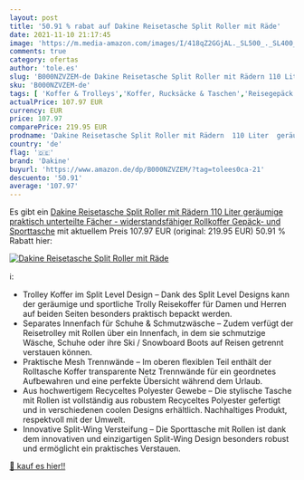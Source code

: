 ```yaml
---
layout: post
title: '50.91 % rabat auf Dakine Reisetasche Split Roller mit Räde'
date: 2021-11-10 21:17:45
image: 'https://m.media-amazon.com/images/I/418qZ2GGjAL._SL500_._SL400_.jpg'
comments: true
category: ofertas
author: 'tole.es'
slug: 'B000NZVZEM-de Dakine Reisetasche Split Roller mit Rädern 110 Liter...'
sku: 'B000NZVZEM-de'
tags: [ 'Koffer & Trolleys','Koffer, Rucksäcke & Taschen','Reisegepäck','dakine', ]
actualPrice: 107.97 EUR
currency: EUR
price: 107.97
comparePrice: 219.95 EUR
prodname: 'Dakine Reisetasche Split Roller mit Rädern  110 Liter  geräumige  praktisch unterteilte Fächer - widerstandsfähiger Rollkoffer  Gepäck- und Sporttasche'
country: 'de'
flag: '🇩🇪'
brand: 'Dakine'
buyurl: 'https://www.amazon.de/dp/B000NZVZEM/?tag=tolees0ca-21'
descuento: '50.91'
average: '107.97'
---
```


Es gibt ein [Dakine Reisetasche Split Roller mit Rädern  110 Liter  geräumige  praktisch unterteilte Fächer - widerstandsfähiger Rollkoffer  Gepäck- und Sporttasche](https://www.amazon.de/dp/B000NZVZEM/?tag=tolees0ca-21) mit aktuellem Preis 107.97 EUR (original: 219.95 EUR) 50.91 % Rabatt hier:

[![Dakine Reisetasche Split Roller mit Räde](https://m.media-amazon.com/images/I/418qZ2GGjAL._SL500_._SL400_.jpg)](https://www.amazon.de/dp/B000NZVZEM/?tag=tolees0ca-21)

ℹ️:

- Trolley Koffer im Split Level Design – Dank des Split Level Designs kann der geräumige und sportliche Trolly Reisekoffer für Damen und Herren auf beiden Seiten besonders praktisch bepackt werden.
- Separates Innenfach für Schuhe & Schmutzwäsche – Zudem verfügt der Reisetrolley mit Rollen über ein Innenfach, in dem sie schmutzige Wäsche, Schuhe oder ihre Ski / Snowboard Boots auf Reisen getrennt verstauen können.
- Praktische Mesh Trennwände – Im oberen flexiblen Teil enthält der Rolltasche Koffer transparente Netz Trennwände für ein geordnetes Aufbewahren und eine perfekte Übersicht während dem Urlaub.
- Aus hochwertigem Recyceltes Polyester Gewebe – Die stylische Tasche mit Rollen ist vollständig aus robustem Recyceltes Polyester gefertigt und in verschiedenen coolen Designs erhältlich. Nachhaltiges Produkt, respektvoll mit der Umwelt.
- Innovative Split-Wing Versteifung – Die Sporttasche mit Rollen ist dank dem innovativen und einzigartigen Split-Wing Design besonders robust und ermöglicht ein praktisches Verstauen.

[🛒 kauf es hier!!](https://www.amazon.de/dp/B000NZVZEM/?tag=tolees0ca-21)
